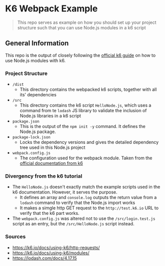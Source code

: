 # K6 Webpack Example
> This repo serves as example on how you should set up your project structure such that you can use Node.js modules in a k6 script


## General Information
This repo is the output of closely following the [official k6 guide](https://k6.io/docs/using-k6/modules/) on how to use Node.js modules with k6.

### Project Structure
- `/dist`
	- This directory contains the webpacked k6 scripts, together with all its' dependencies
- `/src`
	- This directory contains the k6 script `HelloNode.js`, which uses a command from te `lodash` JS library to validate the inclusion of Node.js libraries in a k6 script
- `package.json`
	- This is the output of the `npm init -y` command. It defines the Node.js package.
- `package-lock.json`
	- Locks the dependency versions and gives the detailed dependency tree used in this Node.js project
- `webpack.config.js`
	- The configuration used for the webpack module. Taken from the [official documentation from k6](https://k6.io/docs/using-k6/modules/#configuring-webpack)


### Divergency from the k6 tutorial
- The `HelloNode.js` doesn't exactly match the example scripts used in the k6 documentation. However, it serves the purpose.
	- It defines an array and `console.log` outputs the return value from a `lodash` command to verify that the Node.js import works
	- It makes a simgle http GET request to the `http://test.k6.io` URL to verify that the k6 part works. 
- The `webpack.config.js` was altered not to use the `/src/login.test.js` script as an entry, but the `/src/HelloNode.js` script instead.

### Sources
- https://k6.io/docs/using-k6/http-requests/
- https://k6.io/docs/using-k6/modules/
- https://lodash.com/docs/4.17.15